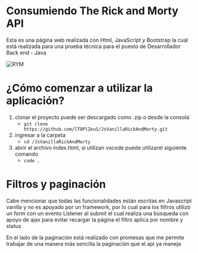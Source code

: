 # Consumiendo The Rick and Morty API

Esta es una página web realizada con Html, JavaScript y Bootstrap la cual está realizada para una prueba técnica para el puesto de Desarrollador Back end - Java

![RYM](https://user-images.githubusercontent.com/22924166/139597723-a33c1904-951c-4446-a96f-cee5d462db1a.png)

# ¿Cómo comenzar a utilizar la aplicación?

1.  clonar el proyecto puede ser descargado como .zip o desde la consola`
    - `git clone https://github.com/lTOPlZeuS/JsVanillaRickAndMorty.git`
2.  ingresar a la carpeta
    - `cd /JsVanillaRickAndMorty`
3.  abrir el archivo index.html, si utilizan vscode puede utilizarel siguiente comando
    - `code .`

# Filtros y paginación

Cabe mencionar que todas las funcionalidades están escritas en Javascript vanilla y no es apoyado por un framework, por lo cual para los filtros utilizó un form con un evento Listener al submit el cual realiza una búsqueda con apoyo de ajax para evitar recargar la página el filtro aplica por nombre y status

En el lado de la paginación está realizado con promesas que me permite trabajar de una manera más sencilla la paginación que el api ya maneja
